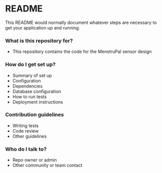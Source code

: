 # README #

This README would normally document whatever steps are necessary to get your application up and running.

### What is this repository for? ###

* This repository contains the code for the MenstruPal sensor design

### How do I get set up? ###

* Summary of set up
* Configuration
* Dependencies
* Database configuration
* How to run tests
* Deployment instructions

### Contribution guidelines ###

* Writing tests
* Code review
* Other guidelines

### Who do I talk to? ###

* Repo owner or admin
* Other community or team contact